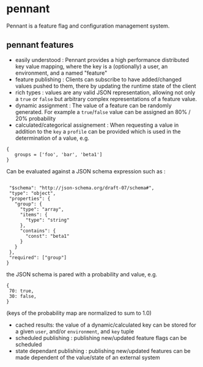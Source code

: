 # pennant
Pennant is a feature flag and configuration management system.  

## pennant features
* easily understood : Pennant provides a high performance distributed key value mapping, where the key is a (optionally) a user, an environment, and a named "feature"
* feature publishing : Clients can subscribe to have added/changed values pushed to them, there by updating the runtime state of the client
* rich types : values are any valid JSON representation, allowing not only a `true` or `false` but arbitrary complex representations of a feature value.
* dynamic assignment : The value of a feature can be randomly generated.  For example a `true`/`false` value can be assigned an 80% / 20% probability
* calculated/categorical assignement : When requesting a value in addition to the `key` a `profile` can be provided which is used in the determination of a value, e.g.
 ```
 { 
    groups = ['foo', 'bar', 'beta1']
 }
 ```
 Can be evaluated against a JSON schema expression such as :
 ```

  "$schema": "http://json-schema.org/draft-07/schema#",
  "type": "object",
  "properties": {
    "group": {
      "type": "array",
      "items": {
        "type": "string"
      },
      "contains": {
        "const": "beta1"
      }
    }
  },
  "required": ["group"]
}
```
the JSON schema is pared with a probability and value, e.g. 
```
{
 70: true,
 30: false,
}
```
(keys of the probability map are normalized to sum to 1.0)
* cached results: the value of a dynamic/calculated key can be stored for a given `user`, and/or `environment`, and `key` tuple
* scheduled publishing : publishing new/updated feature flags can be scheduled
* state dependant publishing : publishing new/updated features can be made dependent of the value/state of an external system


 

